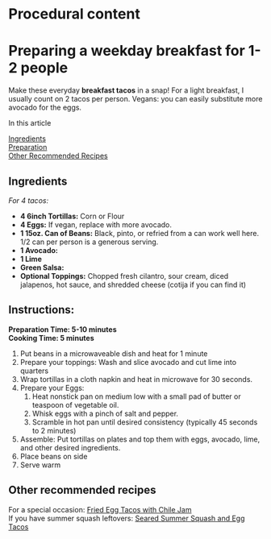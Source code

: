 # Procedural content

# Preparing a weekday breakfast for 1-2 people<br>
Make these everyday **breakfast tacos** in a snap! For a light breakfast, I usually count on 2 tacos per person. Vegans: you can easily substitute more avocado for the eggs.<br>

In this article <br>

[Ingredients](#ingredients)<br>
[Preparation](#instructions)<br>
[Other Recommended Recipes](#other-recommended-recipes)<br>

## Ingredients
*For 4 tacos:*
* **4 6inch Tortillas:** Corn or Flour
* **4 Eggs:**  If vegan, replace with more avocado.
* **1 15oz. Can of Beans:** Black, pinto, or refried from a can work well here. 1/2 can per person is a generous serving.
* **1 Avocado:**
* **1 Lime** 
* **Green Salsa:**
* **Optional Toppings:** Chopped fresh cilantro, sour cream, diced jalapenos, hot sauce, and shredded cheese (cotija if you can find it) 

## Instructions:
**Preparation Time: 5-10 minutes**<br>
**Cooking Time: 5 minutes**<br>
1. Put beans in a microwaveable dish and heat for 1 minute
2. Prepare your toppings: Wash and slice avocado and cut lime into quarters
4. Wrap tortillas in a cloth napkin and heat in microwave for 30 seconds.
5. Prepare your Eggs: 
    1. Heat nonstick pan on medium low with a small pad of butter or teaspoon of vegetable oil.
    2. Whisk eggs with a pinch of salt and pepper. 
    3. Scramble in hot pan until desired consistency (typically 45 seconds to 2 minutes) 
6. Assemble: Put tortillas on plates and top them with eggs, avocado, lime, and other desired ingredients. 
7. Place beans on side
8. Serve warm

## Other recommended recipes
For a special occasion: [Fried Egg Tacos with Chile Jam](https://www.bonappetit.com/recipe/fried-egg-tacos-with-chile-jam)<br>
If you have summer squash leftovers: [Seared Summer Squash and Egg Tacos](https://cooking.nytimes.com/recipes/12633-seared-summer-squash-and-egg-tacos?action=click&module=Global%20Search%20Recipe%20Card&pgType=search&rank=3)

